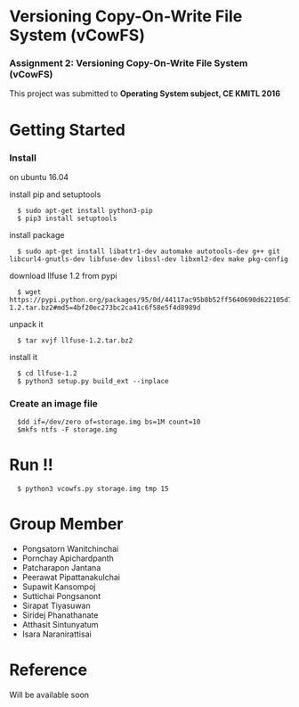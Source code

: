 # Versioning Copy-On-Write File System (vCowFS)
### Assignment 2: Versioning Copy-On-Write File System (vCowFS)
This project was submitted to **Operating System subject, CE KMITL 2016**
# Getting Started
### Install

on ubuntu 16.04

install pip and setuptools
```
  $ sudo apt-get install python3-pip
  $ pip3 install setuptools
```

install package
```
  $ sudo apt-get install libattr1-dev automake autotools-dev g++ git libcurl4-gnutls-dev libfuse-dev libssl-dev libxml2-dev make pkg-config
```

download llfuse 1.2 from pypi

```
  $ wget https://pypi.python.org/packages/95/0d/44117ac95b8b52ff5640690d622105d7afa0dd4354432e6460c589f6382c/llfuse-1.2.tar.bz2#md5=4bf20ec273bc2ca41c6f58e5f4d8989d
```

unpack it

```
  $ tar xvjf llfuse-1.2.tar.bz2
```

install it

```
  $ cd llfuse-1.2
  $ python3 setup.py build_ext --inplace
```
### Create an image file

```
  $dd if=/dev/zero of=storage.img bs=1M count=10
  $mkfs ntfs -F storage.img
```

# Run !!

```
  $ python3 vcowfs.py storage.img tmp 15
```

# Group Member
* Pongsatorn Wanitchinchai
* Pornchay Apichardpanth
* Patcharapon Jantana
* Peerawat Pipattanakulchai
* Supawit Kansompoj
* Suttichai Pongsanont
* Sirapat Tiyasuwan
* Siridej Phanathanate
* Atthasit Sintunyatum
* Isara Naranirattisai

# Reference

Will be available soon
